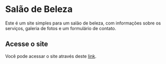 # Salão de Beleza

Este é um site simples para um salão de beleza, com informações sobre os serviços, galeria de fotos e um formulário de contato.

## Acesse o site

Você pode acessar o site através deste [link]([https://seu-site.com](https://trickandrade.github.io/salon-website-html5-css3/)).
